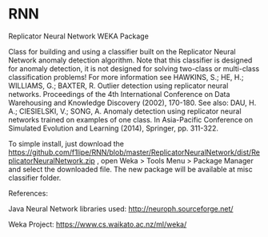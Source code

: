 # RNN
Replicator Neural Network WEKA Package

Class for building and using a classifier built on the Replicator Neural Network anomaly detection algorithm. Note that this classifier is designed for anomaly detection, it is not designed for solving two-class or multi-class classification problems! For more information see HAWKINS, S.; HE, H.; WILLIAMS, G.; BAXTER, R. Outlier detection using replicator neural networks. Proceedings of the 4th International Conference on Data Warehousing and Knowledge Discovery (2002), 170-180. See also: DAU, H. A.; CIESIELSKI, V.; SONG, A. Anomaly detection using replicator neural networks trained on examples of one class. In Asia-Pacific Conference on Simulated Evolution and Learning (2014), Springer, pp. 311-322.

To simple install, just download the https://github.com/f1lipe/RNN/blob/master/ReplicatorNeuralNetwork/dist/ReplicatorNeuralNetwork.zip , open Weka > Tools Menu > Package Manager and select the downloaded file. The new package will be available at misc classifier folder.

References:

Java Neural Network libraries used: http://neuroph.sourceforge.net/

Weka Project: https://www.cs.waikato.ac.nz/ml/weka/
